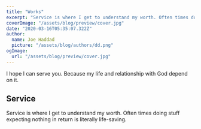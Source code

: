 ```yaml
---
title: "Works"
excerpt: "Service is where I get to understand my worth. Often times doing stuff expecting nothing in return is literally life-saving."
coverImage: "/assets/blog/preview/cover.jpg"
date: "2020-03-16T05:35:07.322Z"
author:
  name: Joe Haddad
  picture: "/assets/blog/authors/dd.png"
ogImage:
  url: "/assets/blog/preview/cover.jpg"
---
```


I hope I can serve you. Because my life and relationship with God depend on it. 

## Service

Service is where I get to understand my worth. Often times doing stuff expecting nothing in return is literally life-saving.
